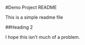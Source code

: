 #Demo Project README

This is a simple readme file

##Heading 2

I hope this isn't much of a problem.